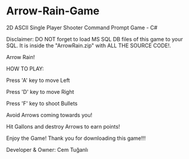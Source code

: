 # Arrow-Rain-Game
2D ASCII Single Player Shooter Command Prompt Game - C#    

Disclaimer: DO NOT forget to load MS SQL DB files of this game to your SQL. It is inside the "ArrowRain.zip" with ALL THE SOURCE CODE!.

Arrow Rain!  

HOW TO PLAY:

Press 'A' key to move Left

Press 'D' key to move Right

Press 'F' key to shoot Bullets

Avoid Arrows coming towards you!

Hit Gallons and destroy Arrows to earn points!



Enjoy the Game! Thank you for downloading this game!!!

Developer & Owner: Cem Tuğanlı
